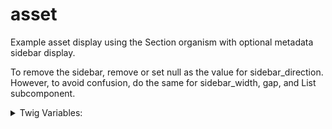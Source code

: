 <!-- This is the general documentation layout. Add or remove any sections as needed, but try to stay consistent across components. -->
# asset

Example asset display using the Section organism with optional metadata sidebar display.

To remove the sidebar, remove or set null as the value for sidebar_direction. However, to avoid confusion, do the same for sidebar_width, gap, and List subcomponent.

[//]: # (<details>)
[//]: # (  <summary>Inherited CSS Variables:</summary>)
[//]: # (  - `--name`: description...)
[//]: # (</details>)

<details>
  <summary>Twig Variables:</summary>

  ```
  variant: 'default',
  sub_component_layout: 'with-sidebar', ... adds sidebar
  sidebar_direction: 'row', ... sets sidebar location - row (left) or row-reverse (left)
  sidebar_width: 39, ... sets sidebar minimum width
  gap: 's4', ... sets spacing between sidebar and body
  sub_component_data: [ ... Requires List and AssetBundle subcomponents included as data
    List({...WithNoMarker.args}),
    AssetBundle({...AssetBundleDefault.args}),
  ]
  ```
</details>
